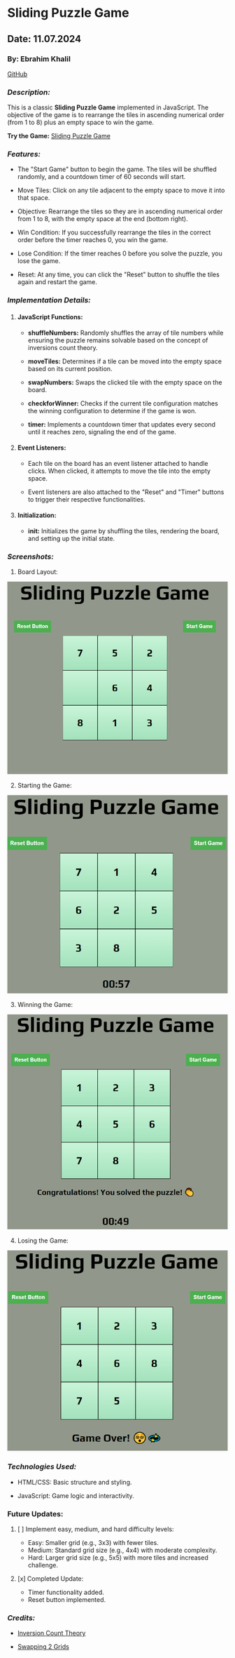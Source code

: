 # Sliding Puzzle Game
## Date: 11.07.2024
### By: Ebrahim Khalil

[GitHub](https://github.com/Ebrahim-COD)

### ***Description:***

This is a classic **Sliding Puzzle Game** implemented in JavaScript. The objective of the game is to rearrange the tiles in ascending numerical order (from 1 to 8) plus an empty space to win the game.

**Try the Game:** [Sliding Puzzle Game](https://ebrahim-cod.github.io/Sliding-Puzzle-Game/)

### ***Features:***

* The "Start Game" button to begin the game. The tiles will be shuffled randomly, and a countdown timer of 60 seconds will start.

* Move Tiles: Click on any tile adjacent to the empty space to move it into that space.

* Objective: Rearrange the tiles so they are in ascending numerical order from 1 to 8, with the empty space at the end (bottom right).

* Win Condition: If you successfully rearrange the tiles in the correct order before the timer reaches 0, you win the game.

* Lose Condition: If the timer reaches 0 before you solve the puzzle, you lose the game.

* Reset: At any time, you can click the "Reset" button to shuffle the tiles again and restart the game.

### ***Implementation Details:***

1. #### JavaScript Functions:

    * **shuffleNumbers:** Randomly shuffles the array of tile numbers while ensuring the puzzle remains solvable based on the concept of inversions count theory.

    * **moveTiles:** Determines if a tile can be moved into the empty space based on its current position.

    * **swapNumbers:** Swaps the clicked tile with the empty space on the board.

    * **checkforWinner:** Checks if the current tile configuration matches the winning configuration to determine if the game is won.

    * **timer:** Implements a countdown timer that updates every second until it reaches zero, signaling the end of the game.

2. #### Event Listeners:

    * Each tile on the board has an event listener attached to handle clicks. When clicked, it attempts to move the tile into the empty space.

    * Event listeners are also attached to the "Reset" and "Timer" buttons to trigger their respective functionalities.

3. #### Initialization:

    * **init:** Initializes the game by shuffling the tiles, rendering the board, and setting up the initial state.

### ***Screenshots:***

1. Board Layout:

![Board](image.png)

2. Starting the Game:

![Starting the game](image-1.png)

3. Winning the Game: 

![Winning the game](image-2.png)

4. Losing the Game:

![losing the game](image-3.png)


### ***Technologies Used:***

* HTML/CSS: Basic structure and styling.

* JavaScript: Game logic and interactivity.

### Future Updates:

1. [ ] Implement easy, medium, and hard difficulty levels:

    * Easy: Smaller grid (e.g., 3x3) with fewer tiles.
    * Medium: Standard grid size (e.g., 4x4) with moderate complexity.
    * Hard: Larger grid size (e.g., 5x5) with more tiles and increased challenge.

2. [x] Completed Update:

    * Timer functionality added.
    * Reset button implemented.

### ***Credits:***

* [Inversion Count Theory](https://math.stackexchange.com/questions/293527/how-to-check-if-a-8-puzzle-is-solvable)

* [Swapping 2 Grids](https://www.procoding.org/c-program-to-swap-two-numbers-using-pointers)

